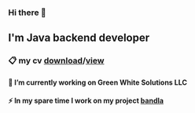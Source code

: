 ### Hi there 👋 
##  I'm Java backend developer
### 📋 my cv [download](https://github.com/nazarovctrl/nazarovctrl/files/12024326/Azimjon.Nazarov.CV.pdf)/[view](https://drive.google.com/file/d/18tsxOKMAeniylkhuzH_ZVo6fbgU6VM63/view?usp=sharing)

#### 🔭 I’m currently working on Green White Solutions LLC
#### ⚡ In my spare time I work on my project [bandla](https://github.com/nazarovctrl/bandla)

<!--
**nazarovctrl/nazarovctrl** is a ✨ _special_ ✨ repository because its `README.md` (this file) appears on your GitHub profile.

Here are some ideas to get you started:

  🔭 I’m currently working on Green White Solutions LLC
- 🌱 I’m currently learning ...
- 👯 I’m looking to collaborate on ...
- 🤔 I’m looking [Uploading Azimjon Nazarov CV (1).pdf…]()
for help with ...
- 💬 Ask me about ...
- 📫 How to reach me: ...
- 😄 Pronouns: ...
- ⚡ Fun fact: ...
-->
